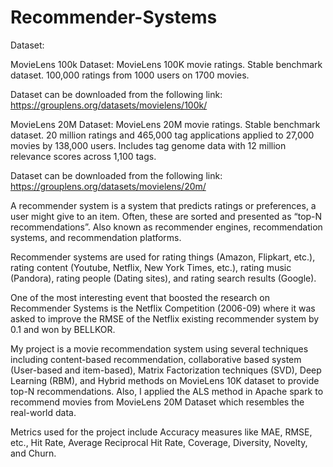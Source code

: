 # Recommender-Systems

Dataset:

MovieLens 100k Dataset:
MovieLens 100K movie ratings. Stable benchmark dataset. 100,000 ratings from 1000 users on 1700 movies.

Dataset can be downloaded from the following link:
https://grouplens.org/datasets/movielens/100k/

MovieLens 20M Dataset:
MovieLens 20M movie ratings. Stable benchmark dataset. 20 million ratings and 465,000 tag applications applied to 27,000 movies by 138,000 users. Includes tag genome data with 12 million relevance scores across 1,100 tags.

Dataset can be downloaded from the following link:
https://grouplens.org/datasets/movielens/20m/

A recommender system is a system that predicts ratings or preferences, a user might give to an item. Often, these are sorted and presented as “top-N recommendations”. Also known as recommender engines, recommendation systems, and recommendation platforms.

Recommender systems are used for rating things (Amazon, Flipkart, etc.), rating content (Youtube, Netflix, New York Times, etc.), rating music (Pandora), rating people (Dating sites), and rating search results (Google).

One of the most interesting event that boosted the research on Recommender Systems is the Netflix Competition (2006-09) where it was asked to improve the RMSE of the Netflix existing recommender system by 0.1 and won by BELLKOR. 

My project is a movie recommendation system using several techniques including content-based recommendation, collaborative based system (User-based and item-based), Matrix Factorization techniques (SVD), Deep Learning (RBM), and Hybrid methods on MovieLens 10K dataset to provide top-N recommendations. Also, I applied the ALS method in Apache spark to recommend movies from MovieLens 20M Dataset which resembles the real-world data.

Metrics used for the project include Accuracy measures like MAE, RMSE, etc., Hit Rate, Average Reciprocal Hit Rate, Coverage, Diversity, Novelty, and Churn.



